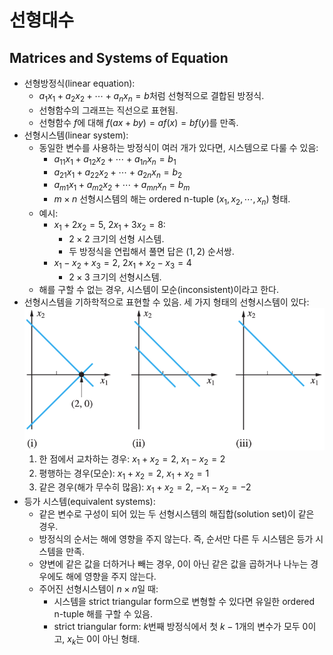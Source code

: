 # 선형대수

## Matrices and Systems of Equation

- 선형방정식(linear equation):
  - $a_1x_1 + a_2x_2 + \cdots + a_nx_n = b$처럼 선형적으로 결합된 방정식.
  - 선형함수의 그래프는 직선으로 표현됨.
  - 선형함수 $f$에 대해 $f(ax + by) = af(x) = bf(y)$를 만족.
- 선형시스템(linear system):
  - 동일한 변수를 사용하는 방정식이 여러 개가 있다면, 시스템으로 다룰 수 있음:
    - $a_{11}x_1 + a_{12}x_2 + \cdots + a_{1n}x_n = b_1$
    - $a_{21}x_1 + a_{22}x_2 + \cdots + a_{2n}x_n = b_2$
    - $a_{m1}x_1 + a_{m2}x_2 + \cdots + a_{mn}x_n = b_m$
    - $m \times n$ 선형시스템의 해는 ordered n-tuple $(x_1, x_2, \cdots, x_n)$ 형태.
  - 예시:
    - $x_1 + 2x_2 = 5$, $2x_1 + 3x_2 = 8$:
      - $2 \times 2$ 크기의 선형 시스템.
      - 두 방정식을 연립해서 풀면 답은 $(1, 2)$ 순서쌍.
    - $x_1 - x_2 + x_3 = 2$, $2x_1 + x_2 - x_3 = 4$
      - $2 \times 3$ 크기의 선형시스템.
  - 해를 구할 수 없는 경우, 시스템이 모순(inconsistent)이라고 한다.
- 선형시스템을 기하학적으로 표현할 수 있음. 세 가지 형태의 선형시스템이 있다:
  ![](./images/fig-1-1-1.png)
  1. 한 점에서 교차하는 경우: $x_1 + x_2 = 2$, $x_1 - x_2 = 2$
  2. 평행하는 경우(모순): $x_1 + x_2 = 2$, $x_1 + x_2 = 1$
  3. 같은 경우(해가 무수히 많음): $x_1 + x_2 = 2$, $-x_1 - x_2 = -2$
- 등가 시스템(equivalent systems):
  - 같은 변수로 구성이 되어 있는 두 선형시스템의 해집합(solution set)이 같은 경우.
  - 방정식의 순서는 해에 영향을 주지 않는다. 즉, 순서만 다른 두 시스템은 등가 시스템을 만족.
  - 양변에 같은 값을 더하거나 빼는 경우, 0이 아닌 같은 값을 곱하거나 나누는 경우에도 해에 영향을 주지 않는다.
  - 주어진 선형시스템이 $n \times n$일 때:
    - 시스템을 strict triangular form으로 변형할 수 있다면 유일한 ordered n-tuple 해를 구할 수 있음.
    - strict triangular form: $k$번째 방정식에서 첫 $k - 1$개의 변수가 모두 0이고, $x_k$는 0이 아닌 형태.
